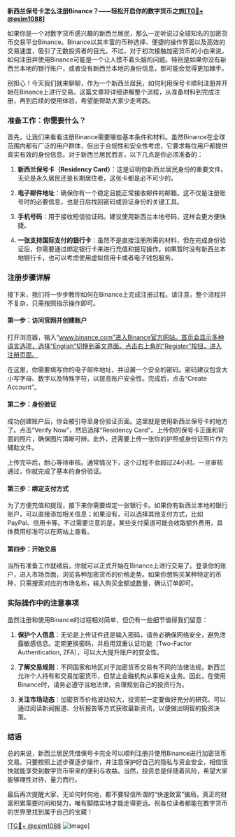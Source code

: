 **新西兰保号卡怎么注册Binance？——轻松开启你的数字货币之旅[[TG💪+ @esim1088](https://t.me/s/esim1088)]**

如果你是一个对数字货币感兴趣的新西兰居民，那么一定听说过全球知名的加密货币交易平台Binance。Binance以其丰富的币种选择、便捷的操作界面以及高效的交易速度，吸引了无数投资者的目光。不过，对于初次接触加密货币的小白来说，如何注册并使用Binance可能是一个让人摸不着头脑的问题。特别是如果你没有新西兰本地的银行账户，或者没有新西兰本地的身份信息，那可能会觉得更加棘手。

别担心！今天我们就来聊聊，作为一个新西兰居民，如何利用保号卡顺利注册并开始在Binance上进行交易。这篇文章将详细讲解整个流程，从准备材料到完成注册，再到后续的使用体验，希望能帮助大家少走弯路。

### 准备工作：你需要什么？

首先，让我们来看看注册Binance需要哪些基本条件和材料。虽然Binance在全球范围内都有广泛的用户群体，但出于合规性和安全性考虑，它要求每位用户都提供真实有效的身份信息。对于新西兰居民而言，以下几点是你必须准备的：

1. **新西兰保号卡（Residency Card）**：这是证明你新西兰居民身份的重要文件。无论是永久居民还是长期居住者，这张卡都是必不可少的。
   
2. **电子邮件地址**：确保你有一个稳定且能正常接收邮件的邮箱。这不仅是注册账号时的必要信息，也是日后找回密码或验证身份的关键工具。

3. **手机号码**：用于接收短信验证码。建议使用新西兰本地号码，这样会更方便快捷。

4. **一张支持国际支付的银行卡**：虽然不是直接注册所需的材料，但在完成身份验证后，你需要通过绑定银行卡来进行充值和提现操作。如果暂时没有新西兰本地银行卡，也可以考虑使用虚拟信用卡或者电子钱包服务。

### 注册步骤详解

接下来，我们将一步步教你如何在Binance上完成注册过程。请注意，整个流程并不复杂，只需按照指示操作即可。

#### 第一步：访问官网并创建账户

打开浏览器，输入“www.binance.com”进入Binance官方网站。首页会显示多种语言选项，选择“English”切换到英文界面。点击右上角的“Register”按钮，进入注册页面。

在这里，你需要填写你的电子邮件地址，并设置一个安全的密码。密码建议包含大小写字母、数字以及特殊字符，以提高账户安全性。完成后，点击“Create Account”。

#### 第二步：身份验证

成功创建账户后，你会被引导至身份验证页面。这里就是使用新西兰保号卡的地方了。点击“Verify Now”，然后选择“Residency Card”。上传你的保号卡正面和背面的照片，确保图片清晰可辨。此外，还需要上传一张你的护照或身份证照片作为辅助文件。

上传完毕后，耐心等待审核。通常情况下，这个过程不会超过24小时。一旦审核通过，你就完成了基本的身份验证。

#### 第三步：绑定支付方式

为了方便充值和提现，接下来你需要绑定一张银行卡。如果你有新西兰本地的银行账户，可以直接添加相关信息；如果没有，可以选择其他支付方式，比如PayPal、信用卡等。不过需要注意的是，某些支付渠道可能会收取额外费用，具体费用标准可以在网站上查看。

#### 第四步：开始交易

当所有准备工作就绪后，你就可以正式开始在Binance上进行交易了。登录你的账户，进入市场页面，浏览各种加密货币的价格走势。如果你想购买某种特定的币种，只需搜索对应的市场名称，输入购买金额或数量，确认订单即可。

### 实际操作中的注意事项

虽然注册和使用Binance的过程相对简单，但仍有一些细节值得我们留意：

1. **保护个人信息**：无论是上传证件还是输入密码，请务必确保网络安全，避免泄露敏感信息。定期更换密码，并启用双重认证功能（Two-Factor Authentication, 2FA），可以大大提升账户的安全性。

2. **了解交易规则**：不同国家和地区对于加密货币交易有不同的法律法规。新西兰允许个人持有和交易加密货币，但禁止金融机构从事相关业务。因此，在使用Binance时，请务必遵守当地法律，合理规划自己的投资行为。

3. **关注市场动态**：加密货币价格波动较大，投资前一定要做好充分的研究。可以通过阅读新闻报道、分析报告等方式获取最新资讯，以便做出明智的投资决策。

### 结语

总的来说，新西兰居民凭借保号卡完全可以顺利注册并使用Binance进行加密货币交易。只要按照上述步骤逐步操作，并注意保护好自己的隐私与资金安全，相信很快就能享受到数字货币带来的便利与收益。当然，投资总是伴随着风险，希望大家能够理性对待，量力而行。

最后再次提醒大家，无论何时何地，都不要轻信所谓的“快速致富”骗局。真正的财富积累需要时间和努力，唯有脚踏实地才能走得更远。祝各位读者都能在数字货币的世界里找到属于自己的宝藏！

[[TG💪+ @esim1088](https://t.me/s/esim1088) ![Image](https://i.postimg.cc/4NQfJmqS/Snipaste-2025-05-13-00-14-12.png)]